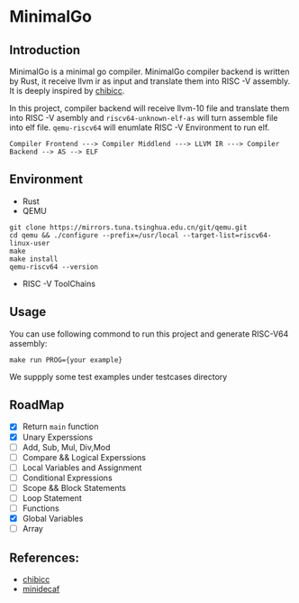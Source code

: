 # MinimalGo

## Introduction

MinimalGo is a minimal go compiler. MinimalGo compiler backend is written by Rust, it receive llvm ir as input and translate them into RISC -V assembly. It is deeply inspired by [chibicc](https://github.com/rui314/chibicc).  
  
In this project, compiler backend will receive llvm-10 file and translate them into RISC -V asembly and `riscv64-unknown-elf-as` will turn assemble file into elf file. `qemu-riscv64` will enumlate RISC -V Environment to run elf.

```
Compiler Frontend ---> Compiler Middlend ---> LLVM IR ---> Compiler Backend --> AS --> ELF
```

## Environment
- Rust
- QEMU 
```
git clone https://mirrors.tuna.tsinghua.edu.cn/git/qemu.git
cd qemu && ./configure --prefix=/usr/local --target-list=riscv64-linux-user
make
make install
qemu-riscv64 --version
```
- RISC -V ToolChains

## Usage
You can use following commond to run this project and generate RISC-V64 assembly:
  
```assembly
make run PROG={your example}
```  
  
We suppply some test examples under testcases directory

## RoadMap
- [x] Return `main` function
- [x] Unary Experssions
- [ ] Add, Sub, Mul, Div,Mod
- [ ] Compare && Logical Experssions
- [ ] Local Variables and Assignment
- [ ] Conditional Expressions
- [ ] Scope && Block Statements
- [ ] Loop Statement
- [ ] Functions
- [x] Global Variables
- [ ] Array

## References:
- [chibicc](https://github.com/rui314/chibicc)
- [minidecaf](https://decaf-lang.github.io/minidecaf-tutorial/)